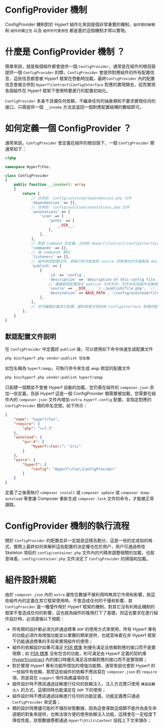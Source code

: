 # ConfigProvider 機制

ConfigProvider 機制對於 Hyperf 組件化來説是個非常重要的機制，`組件間的解耦` 和 `組件的獨立性` 以及 `組件的可重用性` 都是基於這個機制才得以實現。   

# 什麼是 ConfigProvider 機制 ？

簡單來説，就是每個組件都會提供一個 `ConfigProvider`，通常是在組件的根目錄提供一個 `ConfigProvider` 的類，`ConfigProvider` 會提供對應組件的所有配置信息，這些信息都會被 Hyperf 框架在啓動時加載，最終`ConfigProvider` 內的配置信息會被合併到 `Hyperf\Contract\ConfigInterface` 對應的實現類去，從而實現各個組件在 Hyperf 框架下使用時要進行的配置初始化。   

`ConfigProvider` 本身不具備任何依賴，不繼承任何的抽象類和不要求實現任何的接口，只需提供一個 `__invoke` 方法並返回一個對應配置結構的數組即可。

# 如何定義一個 ConfigProvider ？

通常來説，`ConfigProvider` 會定義在組件的根目錄下，一個 `ConfigProvider` 類通常如下：

```php
<?php

namespace Hyperf\Foo;

class ConfigProvider
{
    public function __invoke(): array
    {
        return [
            // 合併到  config/autoload/dependencies.php 文件
            'dependencies' => [],
            // 合併到  config/autoload/annotations.php 文件
            'annotations' => [
                'scan' => [
                    'paths' => [
                        __DIR__,
                    ],
                ],
            ],
            // 默認 Command 的定義，合併到 Hyperf\Contract\ConfigInterface 內，換個方式理解也就是與 config/autoload/commands.php 對應
            'commands' => [],
            // 與 commands 類似
            'listeners' => [],
            // 組件默認配置文件，即執行命令後會把 source 的對應的文件複製為 destination 對應的的文件
            'publish' => [
                [
                    'id' => 'config',
                    'description' => 'description of this config file.', // 描述
                    // 建議默認配置放在 publish 文件夾中，文件命名和組件名稱相同
                    'source' => __DIR__ . '/../publish/file.php',  // 對應的配置文件路徑
                    'destination' => BASE_PATH . '/config/autoload/file.php', // 複製為這個路徑下的該文件
                ],
            ],
            // 亦可繼續定義其它配置，最終都會合併到與 ConfigInterface 對應的配置儲存器中
        ];
    }
}
```

## 默認配置文件説明

在 `ConfigProvider` 中定義好 `publish` 後，可以使用如下命令快速生成配置文件

```bash
php bin/hyperf.php vendor:publish 包名稱
```

如包名稱為 `hyperf/amqp`，可執行命令來生成 `amqp` 默認的配置文件
```bash
php bin/hyperf.php vendor:publish hyperf/amqp
```

只創建一個類並不會被 Hyperf 自動的加載，您仍需在組件的 `composer.json` 添加一些定義，告訴 Hyperf 這是一個 ConfigProvider 類需要被加載，您需要在組件內的 `composer.json` 文件內增加 `extra.hyperf.config` 配置，並指定對應的 `ConfigProvider` 類的命名空間，如下所示：

```json
{
    "name": "hyperf/foo",
    "require": {
        "php": ">=7.3"
    },
    "autoload": {
        "psr-4": {
            "Hyperf\\Foo\\": "src/"
        }
    },
    "extra": {
        "hyperf": {
            "config": "Hyperf\\Foo\\ConfigProvider"
        }
    }
}
```

定義了之後需執行 `composer install` 或 `composer update` 或 `composer dump-autoload` 等會讓 Composer 重新生成 `composer.lock` 文件的命令，才能被正常讀取。   

# ConfigProvider 機制的執行流程

關於 `ConfigProvider` 的配置並非一定就是這樣去劃分，這是一些約定成俗的格式，實際上最終如何來解析這些配置的決定權也在於用户，用户可通過修改 Skeleton 項目的 `config/container.php` 文件內的代碼來調整相關的加載，也就意味着，`config/container.php` 文件決定了 `ConfigProvider` 的掃描和加載。

# 組件設計規範

由於 `composer.json` 內的 `extra` 屬性在數據不被利用時無其它作用和影響，故這些組件內的定義在其它框架使用時，不會造成任何的干擾和影響，故`ConfigProvider` 是一種僅作用於 Hyperf 框架的機制，對其它沒有利用此機制的框架不會造成任何的影響，這也就為組件的複用打下了基礎，但這也要求在進行組件設計時，必須遵循以下規範：

- 所有類的設計都必須允許通過標準 `OOP` 的使用方式來使用，所有 Hyperf 專有的功能必須作為增強功能並以單獨的類來提供，也就意味着在非 Hyperf 框架下仍能通過標準的手段來實現組件的使用；
- 組件的依賴設計如果可滿足 [PSR 標準](https://www.php-fig.org/psr) 則優先滿足且依賴對應的接口而不是實現類；如 [PSR 標準](https://www.php-fig.org/psr) 沒有包含的功能，則可滿足由 Hyperf 定義的契約庫 [Hyperf/contract](https://github.com/hyperf/contract) 內的接口時優先滿足且依賴對應的接口而不是實現類；
- 對於實現 Hyperf 專有功能所增加的增強功能類，通常來説也會對 Hyperf 的一些組件有依賴，那麼這些組件的依賴不應該寫在 `composer.json` 的 `require` 項，而是寫在 `suggest` 項作為建議項存在；
- 組件設計時不應該通過註解進行任何的依賴注入，注入方式應只使用 `構造函數注入` 的方式，這樣同時也能滿足在 `OOP` 下的使用；
- 組件設計時不應該通過註解進行任何的功能定義，功能定義應只通過 `ConfigProvider` 來定義； 
- 類的設計時應儘可能的不儲存狀態數據，因為這會導致這個類不能作為長生命週期的對象來提供，也無法很方便的使用依賴注入功能，這樣會在一定程度下降低性能，狀態數據應都通過 `Hyperf\Utils\Context` 協程上下文來儲存；
